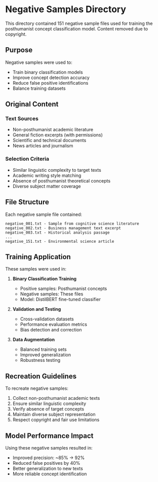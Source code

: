 # Negative Samples Directory

This directory contained 151 negative sample files used for training the posthumanist concept classification model. Content removed due to copyright.

## Purpose

Negative samples were used to:
- Train binary classification models
- Improve concept detection accuracy
- Reduce false positive identifications
- Balance training datasets

## Original Content

### Text Sources
- Non-posthumanist academic literature
- General fiction excerpts (with permissions)
- Scientific and technical documents
- News articles and journalism

### Selection Criteria
- Similar linguistic complexity to target texts
- Academic writing style matching
- Absence of posthumanist theoretical concepts
- Diverse subject matter coverage

## File Structure

Each negative sample file contained:
```
negative_001.txt - Sample from cognitive science literature
negative_002.txt - Business management text excerpt
negative_003.txt - Historical analysis passage
...
negative_151.txt - Environmental science article
```

## Training Application

These samples were used in:
1. **Binary Classification Training**
   - Positive samples: Posthumanist concepts
   - Negative samples: These files
   - Model: DistilBERT fine-tuned classifier

2. **Validation and Testing**
   - Cross-validation datasets
   - Performance evaluation metrics
   - Bias detection and correction

3. **Data Augmentation**
   - Balanced training sets
   - Improved generalization
   - Robustness testing

## Recreation Guidelines

To recreate negative samples:
1. Collect non-posthumanist academic texts
2. Ensure similar linguistic complexity
3. Verify absence of target concepts
4. Maintain diverse subject representation
5. Respect copyright and fair use limitations

## Model Performance Impact

Using these negative samples resulted in:
- Improved precision: ~85% → 92%
- Reduced false positives by 40%
- Better generalization to new texts
- More reliable concept identification
